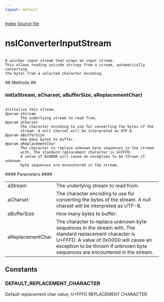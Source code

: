 ```yaml
---
layout: default
---
```

<div id='links'><a href="../index.html">Index</a>
<a href="http://dxr.mozilla.org/mozilla-central/source/xpcom/io/nsIConverterInputStream.idl">Source file</a>
</div>

# nsIConverterInputStream #
<code>  
A unichar input stream that wraps an input stream.  
This allows reading unicode strings from a stream, automatically converting  
the bytes from a selected character encoding.  
  
</code>
## Methods ##

### init(aStream, aCharset, aBufferSize, aReplacementChar) ###
<code>  
Initialize this stream.  
@param aStream   
       The underlying stream to read from.  
@param aCharset  
       The character encoding to use for converting the bytes of the  
       stream. A null charset will be interpreted as UTF-8.  
@param aBufferSize  
       How many bytes to buffer.  
@param aReplacementChar  
       The character to replace unknown byte sequences in the stream  
       with. The standard replacement character is U+FFFD.  
       A value of 0x0000 will cause an exception to be thrown if unknown  
       byte sequences are encountered in the stream.  
  
</code>
#### Parameters ####

<table>

<tr>
<td>aStream</td>
<td>       The underlying stream to read from.  
</td>
</tr>

<tr>
<td>aCharset</td>
<td>       The character encoding to use for converting the bytes of the  
       stream. A null charset will be interpreted as UTF-8.  
</td>
</tr>

<tr>
<td>aBufferSize</td>
<td>       How many bytes to buffer.  
</td>
</tr>

<tr>
<td>aReplacementChar</td>
<td>       The character to replace unknown byte sequences in the stream  
       with. The standard replacement character is U+FFFD.  
       A value of 0x0000 will cause an exception to be thrown if unknown  
       byte sequences are encountered in the stream.  
</td>
</tr>

</table>

## Constants ##

### DEFAULT_REPLACEMENT_CHARACTER ###
  
Default replacement char value, U+FFFD REPLACEMENT CHARACTER.  
  
